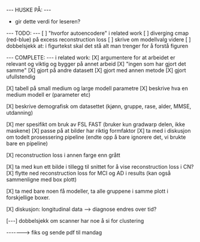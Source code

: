 
--- HUSKE PÅ: ---
- gir dette verdi for leseren?

--- TODO: ---
[ ] "hvorfor autoencodere" i related work
[ ] diverging cmap (red-blue) på excess reconstruction loss
[ ] skrive om modellvalg videre
[ ] dobbelsjekk at: i figurtekst skal det stå alt man trenger for å forstå figuren


--- COMPLETE: ---
i related work:
[X] argumentere for at arbeidet er relevant og viktig og bygger på annet arbeid
[X] "ingen som har gjort det samme"
[X] gjort på andre datasett
[X] gjort med annen metode
[X] gjort ufullstendig

[X] tabell på small medium og large modell parametre
[X] beskrive hva en medium modell er (parameter etc)


[X] beskrive demografisk om datasettet (kjønn, gruppe, rase, alder, MMSE, utdanning)

[X] mer spesifikt om bruk av FSL FAST (bruker kun gradwarp delen, ikke maskene)
[X] passe på at bilder har riktig formfaktor
[X] ta med i diskusjon om todelt prosessering pipeline (endte opp å bare ignorere det, vi brukte bare en pipeline)

[X] reconstruction loss i annen farge enn grått

[X] ta med kun ett bilde i tillegg til snittet for å vise reconstruction loss i CN?
[X] flytte ned reconstruction loss for MCI og AD i results (kan også sammenligne med box plott)

[X] ta med bare noen få modeller, ta alle gruppene i samme plott i forskjellige boxer.


[X] diskusjon: longitudinal data --> diagnose endres over tid?

[---] dobbelsjekk om scanner har noe å si for clustering

-------> fiks og sende pdf til mandag